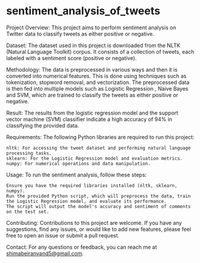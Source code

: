 # sentiment_analysis_of_tweets

Project Overview:
This project aims to perform sentiment analysis on Twitter data to classify tweets as either positive or negative.

Dataset:
The dataset used in this project is downloaded from the NLTK (Natural Language Toolkit) corpus. It consists of a collection of tweets, each labeled with a sentiment score (positive or negative).

Methodology:
The data is preprocessed in various ways and then it is converted into numerical features. This is done using techniques such as tokenization, stopword removal, and vectorization. The preprocessed data is then fed into multiple models such as Logistic Regression , Naive Bayes and SVM, which are trained to classify the tweets as either positive or negative.

Result:
The results from the logistic regression model and the support vector machine (SVM) classifier indicate a high accuracy of 94% in classifying the provided data.

Requirements:
The following Python libraries are required to run this project:

    nltk: For accessing the tweet dataset and performing natural language processing tasks.
    sklearn: For the Logistic Regression model and evaluation metrics.
    numpy: For numerical operations and data manipulation.

Usage:
To run the sentiment analysis, follow these steps:

    Ensure you have the required libraries installed (nltk, sklearn, numpy).
    Run the provided Python script, which will preprocess the data, train the Logistic Regression model, and evaluate its performance.
    The script will output the model's accuracy and sentiment of comments on the test set.


Contributing:
Contributions to this project are welcome. If you have any suggestions, find any issues, or would like to add new features, please feel free to open an issue or submit a pull request.

Contact:
For any questions or feedback, you can reach me at shimabeiranvand5@gmail.com.
